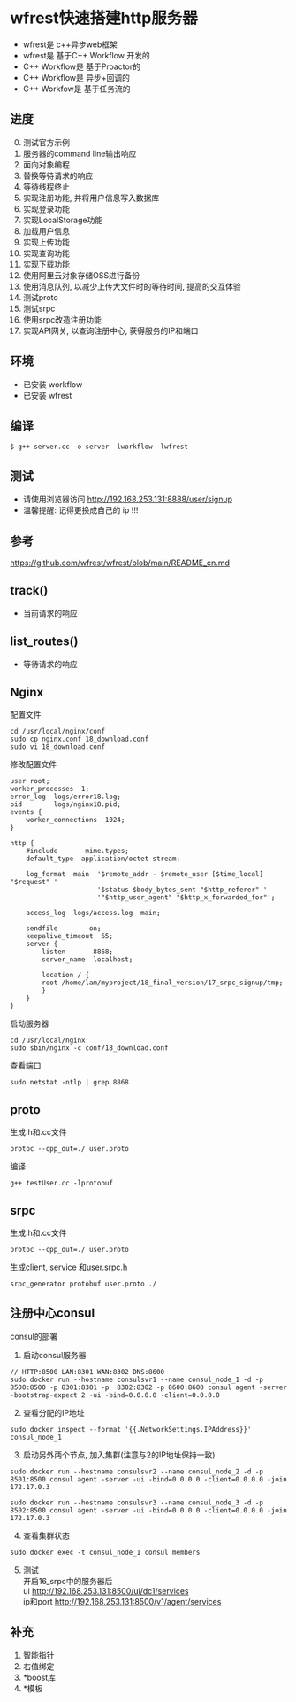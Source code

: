 # wfrest快速搭建http服务器
* wfrest是 c++异步web框架
* wfrest是 基于C++ Workflow 开发的
* C++ Workflow是 基于Proactor的
* C++ Workflow是 异步+回调的
* C++ Workfow是 基于任务流的

## 进度
0. 测试官方示例
1. 服务器的command line输出响应
2. 面向对象编程
3. 替换等待请求的响应
4. 等待线程终止
5. 实现注册功能, 并将用户信息写入数据库
6. 实现登录功能 
7. 实现LocalStorage功能
8. 加载用户信息
9. 实现上传功能
10. 实现查询功能
11. 实现下载功能
12. 使用阿里云对象存储OSS进行备份
13. 使用消息队列, 以减少上传大文件时的等待时间, 提高的交互体验
14. 测试proto
15. 测试srpc
16. 使用srpc改造注册功能
17. 实现API网关, 以查询注册中心, 获得服务的IP和端口

## 环境
* 已安装 workflow
* 已安装 wfrest

## 编译
```
$ g++ server.cc -o server -lworkflow -lwfrest
```

## 测试
* 请使用浏览器访问 http://192.168.253.131:8888/user/signup
* 温馨提醒: 记得更换成自己的 ip !!!

## 参考
https://github.com/wfrest/wfrest/blob/main/README_cn.md

## track() 
* 当前请求的响应

## list_routes()
* 等待请求的响应

## Nginx
配置文件
```
cd /usr/local/nginx/conf
sudo cp nginx.conf 18_download.conf
sudo vi 18_download.conf
```
修改配置文件
```
user root;
worker_processes  1;
error_log  logs/error18.log;
pid        logs/nginx18.pid;
events {
    worker_connections  1024;
}

http {
    #include       mime.types;
    default_type  application/octet-stream;

    log_format  main  '$remote_addr - $remote_user [$time_local] "$request" '
                      '$status $body_bytes_sent "$http_referer" '
                      '"$http_user_agent" "$http_x_forwarded_for"';

    access_log  logs/access.log  main;

    sendfile        on;
    keepalive_timeout  65;
    server {
        listen       8868;
        server_name  localhost;

        location / {
        root /home/lam/myproject/18_final_version/17_srpc_signup/tmp;
        }
    }
}
```

启动服务器
```
cd /usr/local/nginx
sudo sbin/nginx -c conf/18_download.conf
```

查看端口
```
sudo netstat -ntlp | grep 8868
```

## proto
生成.h和.cc文件
```
protoc --cpp_out=./ user.proto
```
编译
```
g++ testUser.cc -lprotobuf
```

## srpc
生成.h和.cc文件
```
protoc --cpp_out=./ user.proto
```
生成client, service 和user.srpc.h
```
srpc_generator protobuf user.proto ./
```

## 注册中心consul

consul的部署

1. 启动consul服务器
```
// HTTP:8500 LAN:8301 WAN:8302 DNS:8600
sudo docker run --hostname consulsvr1 --name consul_node_1 -d -p 8500:8500 -p 8301:8301 -p  8302:8302 -p 8600:8600 consul agent -server -bootstrap-expect 2 -ui -bind=0.0.0.0 -client=0.0.0.0
```

2. 查看分配的IP地址  
```
sudo docker inspect --format '{{.NetworkSettings.IPAddress}}' consul_node_1
```

3. 启动另外两个节点, 加入集群(注意与2的IP地址保持一致)
```
sudo docker run --hostname consulsvr2 --name consul_node_2 -d -p 8501:8500 consul agent -server -ui -bind=0.0.0.0 -client=0.0.0.0 -join 172.17.0.3

sudo docker run --hostname consulsvr3 --name consul_node_3 -d -p 8502:8500 consul agent -server -ui -bind=0.0.0.0 -client=0.0.0.0 -join 172.17.0.3
```

4. 查看集群状态
```
sudo docker exec -t consul_node_1 consul members
```

5. 测试  
开启16_srpc中的服务器后  
ui http://192.168.253.131:8500/ui/dc1/services  
ip和port http://192.168.253.131:8500/v1/agent/services  

## 补充
1. 智能指针
2. 右值绑定
3. *boost库
4. *模板